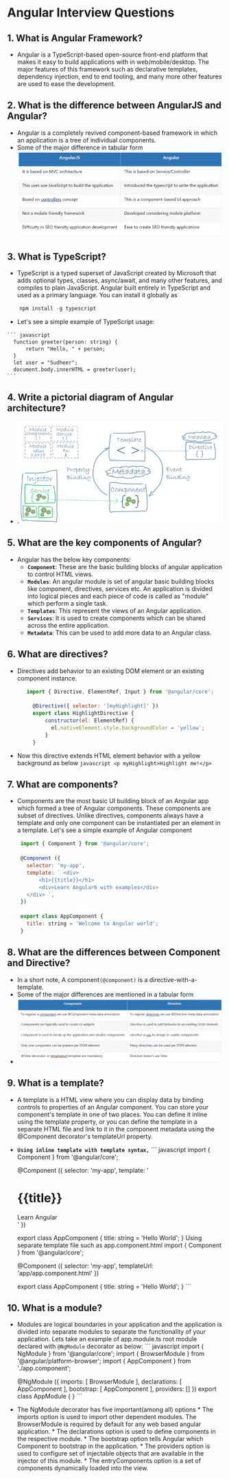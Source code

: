 # Angular Interview Questions

## 1.  What is Angular Framework?
   * Angular is a TypeScript-based open-source front-end platform that makes it easy to build applications with in web/mobile/desktop. The major features of this framework such as  declarative templates, dependency injection, end to end tooling, and many more other features are used to ease the development.

## 2. What is the difference between AngularJS and Angular?
   * Angular is a completely revived component-based framework in which an application is a tree of individual components.
   * Some of the major difference in tabular form
    ![](./images/Q2.PNG)

## 3. What is TypeScript?
   *   TypeScript is a typed superset of JavaScript created by Microsoft that adds optional types, classes, async/await, and   many other features, and compiles to plain JavaScript. Angular built entirely in TypeScript and used as a primary language. You can install it globally as
   ``` javascript
       npm install -g typescript
   ```
   * Let's see a simple example of TypeScript usage:

    ``` javascript
      function greeter(person: string) {
          return "Hello, " + person;
      }
      let user = "Sudheer";
      document.body.innerHTML = greeter(user);
    ```
## 4. Write a pictorial diagram of Angular architecture?
   *  ![](./images/Q4.PNG)

## 5. What are the key components of Angular?
   * Angular has the below key components:
      * __`Component`__: These are the basic building blocks of angular application to control HTML views.
      * __`Modules`__: An angular module is set of angular basic building blocks like component, directives, services etc. An   application is divided into logical pieces and each piece of code is called as "module" which perform a single task.
      * __`Templates`__: This represent the views of an Angular application.
      * __`Services`__: It is used to create components which can be shared across the entire application.
      * __`Metadata`__: This can be used to add more data to an Angular class.
## 6. What are directives?
   * Directives add behavior to an existing DOM element or an existing component instance.
      ``` javascript
         import { Directive, ElementRef, Input } from '@angular/core';

           @Directive({ selector: '[myHighlight]' })
           export class HighlightDirective {
               constructor(el: ElementRef) {
                 el.nativeElement.style.backgroundColor = 'yellow';
               }
           }
       ```
   * Now this directive extends HTML element behavior with a yellow background as below
         ``` javascript
           <p myHighlight>Highlight me!</p>
         ```

## 7.	What are components?
   * Components are the most basic UI building block of an Angular app which formed a tree of Angular components. These components are subset of directives. Unlike directives, components always have a template and only one component can be instantiated per an element in a template. Let's see a simple example of Angular component
     ``` javascript
      import { Component } from '@angular/core';

      @Component ({
        selector: 'my-app',
        template: ` <div>
            <h1>{{title}}</h1>
            <div>Learn Angular6 with examples</div>
        </div> `,
      })     

      export class AppComponent {
        title: string = 'Welcome to Angular world';
      }
     ``` 
## 8.	What are the differences between Component and Directive?
   * In a short note, A component`(@component)` is a directive-with-a-template.
   * Some of the major differences are mentioned in a tabular form
   *  ![](./images/Q8.PNG)

## 9.	What is a template?
   * A template is a HTML view where you can display data by binding controls to properties of an Angular component. You can store your component's template in one of two places. You can define it inline using the template property, or you can define the template in a separate HTML file and link to it in the component metadata using the @Component decorator's templateUrl property.
   * __`Using inline template with template syntax,`__
    ``` javascript
      import { Component } from '@angular/core';

      @Component ({
        selector: 'my-app',
        template: '
            <div>
              <h1>{{title}}</h1>
              <div>Learn Angular</div>
            </div>
        '
      })

      export class AppComponent {
        title: string = 'Hello World';
      }
      Using separate template file such as app.component.html
      import { Component } from '@angular/core';

      @Component ({
        selector: 'my-app',
        templateUrl: 'app/app.component.html'
      })

      export class AppComponent {
        title: string = 'Hello World';
      }
    ```   
## 10.	What is a module?
   * Modules are logical boundaries in your application and the application is divided into separate modules to separate the functionality of your application. Lets take an example of app.module.ts root module declared with `@NgModule` decorator as below:
    ``` javascript
      import { NgModule }      from '@angular/core';
      import { BrowserModule } from '@angular/platform-browser';
      import { AppComponent }  from './app.component';

      @NgModule ({
        imports:      [ BrowserModule ],
        declarations: [ AppComponent ],
        bootstrap:    [ AppComponent ],
        providers: []
      })
      export class AppModule { }
    ```
   * The NgModule decorator has five important(among all) options
    * The imports option is used to import other dependent modules. The BrowserModule is required by default for any web based angular application.
    * The declarations option is used to define components in the respective module.
    * The bootstrap option tells Angular which Component to bootstrap in the application.
    * The providers option is used to configure set of injectable objects that are available in the injector of this module.
    * The entryComponents option is a set of components dynamically loaded into the view.
     
